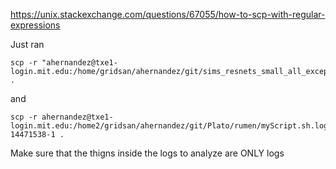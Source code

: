 https://unix.stackexchange.com/questions/67055/how-to-scp-with-regular-expressions

Just ran

```
scp -r "ahernandez@txe1-login.mit.edu:/home/gridsan/ahernandez/git/sims_resnets_small_all_except1111/myScript.*" .
```

and
 
```
scp -r ahernandez@txe1-login.mit.edu:/home2/gridsan/ahernandez/git/Plato/rumen/myScript.sh.log-14471538-1 .
```

Make sure that the thigns inside the logs to analyze are ONLY logs
